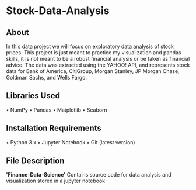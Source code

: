 # Stock-Data-Analysis

## About
In this data project we will focus on exploratory data analysis of stock prices. This project is just meant to practice my visualization and pandas skills, it is not meant to be a robust financial analysis or be taken as financial advice. The data was extracted using the YAHOO! API, and represents stock data for Bank of America, CitiGroup, Morgan Stanley, JP Morgan Chase, Goldman Sachs, and Wells Fargo. 

## Libraries Used
• NumPy
• Pandas
• Matplotlib
• Seaborn

## Installation Requirements
• Python 3.x
• Jupyter Notebook
• Git (latest version)

## File Description
**'Finance-Data-Science'**
Contains source code for data analysis and visualization stored in a jupyter notebook

